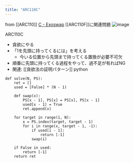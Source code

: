 ```yaml
---
title: "ARC110C"
---
```


from [[ARC110]]
[C - Exoswap](https://atcoder.jp/contests/arc110/tasks/arc110_c) [[ARC110F]]に関連問題
![image](https://gyazo.com/f71976b9a1f12a846b3cf359703b0135/thumb/1000)

ARC110C
- 貪欲にやる
- 「1を先頭に持ってくるには」を考える
    - 今いる位置から先頭まで持ってくる置換が必要不可欠
- 順番に先頭に持ってくる過程をやって、過不足が有ればNG
- 関連: [[貪欲法の証明パターン]]
python

```
def solve(N, PS):
    ret = []
    used = [False] * (N - 1)

    def swap(x):
        PS[x - 1], PS[x] = PS[x], PS[x - 1]
        used[x - 1] = True
        ret.append(x)

    for target in range(1, N):
        x = PS.index(target, target - 1)
        for i in range(x, target - 1, -1):
            if used[i - 1]:
                return [-1]
            swap(i)

    if False in used:
        return [-1]
    return ret
```


